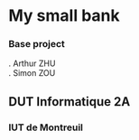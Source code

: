 # My small bank
### Base project

.  Arthur ZHU  
.  Simon ZOU  

## DUT Informatique 2A
### IUT de Montreuil
